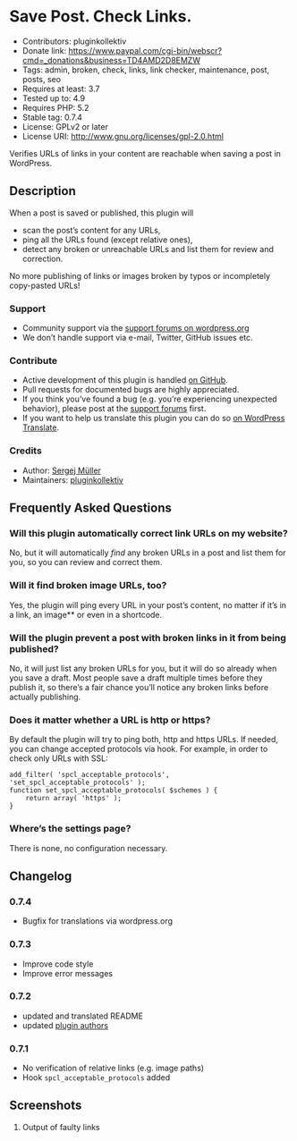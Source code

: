 # Save Post. Check Links. #
* Contributors:      pluginkollektiv
* Donate link:       https://www.paypal.com/cgi-bin/webscr?cmd=_donations&business=TD4AMD2D8EMZW
* Tags:              admin, broken, check, links, link checker, maintenance, post, posts, seo
* Requires at least: 3.7
* Tested up to:      4.9
* Requires PHP:      5.2
* Stable tag:        0.7.4
* License:           GPLv2 or later
* License URI:       http://www.gnu.org/licenses/gpl-2.0.html


Verifies URLs of links in your content are reachable when saving a post in WordPress.


## Description ##
When a post is saved or published, this plugin will

* scan the post’s content for any URLs,
* ping all the URLs found (except relative ones),
* detect any broken or unreachable URLs and list them for review and correction.

No more publishing of links or images broken by typos or incompletely copy-pasted URLs!

### Support ###
* Community support via the [support forums on wordpress.org](https://wordpress.org/support/plugin/spcl)
* We don’t handle support via e-mail, Twitter, GitHub issues etc.

### Contribute ###
* Active development of this plugin is handled [on GitHub](https://github.com/pluginkollektiv/spcl).
* Pull requests for documented bugs are highly appreciated.
* If you think you’ve found a bug (e.g. you’re experiencing unexpected behavior), please post at the [support forums](https://wordpress.org/support/plugin/spcl) first.
* If you want to help us translate this plugin you can do so [on WordPress Translate](https://translate.wordpress.org/projects/wp-plugins/spcl).

### Credits ###
* Author: [Sergej Müller](https://sergejmueller.github.io/)
* Maintainers: [pluginkollektiv](https://pluginkollektiv.org)


## Frequently Asked Questions ##
### Will this plugin automatically correct link URLs on my website? ###
No, but it will automatically *find* any broken URLs in a post and list them for you, so you can review and correct them.

### Will it find broken image URLs, too? ###
Yes, the plugin will ping every URL in your post’s content, no matter if it’s in a link, an image** or even in a shortcode.

### Will the plugin prevent a post with broken links in it from being published? ###
No, it will just list any broken URLs for you, but it will do so already when you save a draft. Most people save a draft multiple times before they publish it, so there’s a fair chance you’ll notice any broken links before actually publishing.

### Does it matter whether a URL is http or https? ###
By default the plugin will try to ping both, http and https URLs. If needed, you can change accepted protocols via hook. For example, in order to check only URLs with SSL:

```
add_filter( 'spcl_acceptable_protocols', 'set_spcl_acceptable_protocols' );
function set_spcl_acceptable_protocols( $schemes ) {
	return array( 'https' );
}
```

### Where’s the settings page? ###
There is none, no configuration necessary.


## Changelog ##

### 0.7.4 ###
* Bugfix for translations via wordpress.org

### 0.7.3 ###
* Improve code style
* Improve error messages

### 0.7.2 ###
* updated and translated README
* updated [plugin authors](https://gist.github.com/glueckpress/f058c0ab973d45a72720)

### 0.7.1 ###
* No verification of relative links (e.g. image paths)
* Hook `spcl_acceptable_protocols` added


## Screenshots ##
1. Output of faulty links
